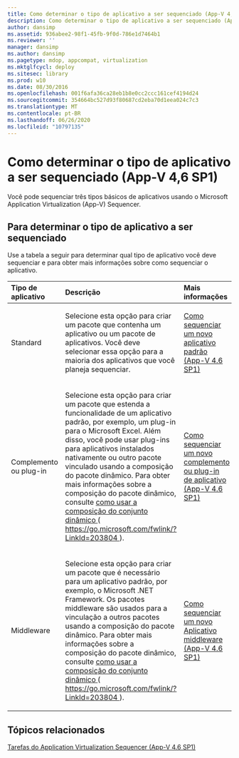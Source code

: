 ```yaml
---
title: Como determinar o tipo de aplicativo a ser sequenciado (App-V 4,6 SP1)
description: Como determinar o tipo de aplicativo a ser sequenciado (App-V 4,6 SP1)
author: dansimp
ms.assetid: 936abee2-98f1-45fb-9f0d-786e1d7464b1
ms.reviewer: ''
manager: dansimp
ms.author: dansimp
ms.pagetype: mdop, appcompat, virtualization
ms.mktglfcycl: deploy
ms.sitesec: library
ms.prod: w10
ms.date: 08/30/2016
ms.openlocfilehash: 001f6afa36ca28eb1b8e0cc2ccc161cef4194d24
ms.sourcegitcommit: 354664bc527d93f80687cd2eba70d1eea024c7c3
ms.translationtype: MT
ms.contentlocale: pt-BR
ms.lasthandoff: 06/26/2020
ms.locfileid: "10797135"
---
```

# Como determinar o tipo de aplicativo a ser sequenciado (App-V 4,6 SP1)


Você pode sequenciar três tipos básicos de aplicativos usando o Microsoft Application Virtualization (App-V) Sequencer.

## Para determinar o tipo de aplicativo a ser sequenciado


Use a tabela a seguir para determinar qual tipo de aplicativo você deve sequenciar e para obter mais informações sobre como sequenciar o aplicativo.

<table>
<colgroup>
<col width="33%" />
<col width="33%" />
<col width="33%" />
</colgroup>
<thead>
<tr class="header">
<th align="left">Tipo de aplicativo</th>
<th align="left">Descrição</th>
<th align="left">Mais informações</th>
</tr>
</thead>
<tbody>
<tr class="odd">
<td align="left"><p>Standard</p></td>
<td align="left"><p>Selecione esta opção para criar um pacote que contenha um aplicativo ou um pacote de aplicativos. Você deve selecionar essa opção para a maioria dos aplicativos que você planeja sequenciar.</p></td>
<td align="left"><p><a href="how-to-sequence-a-new-standard-application--app-v-46-sp1-.md" data-raw-source="[How to Sequence a New Standard Application (App-V 4.6 SP1)](how-to-sequence-a-new-standard-application--app-v-46-sp1-.md)">Como sequenciar um novo aplicativo padrão (App-V 4.6 SP1)</a></p></td>
</tr>
<tr class="even">
<td align="left"><p>Complemento ou plug-in</p></td>
<td align="left"><p>Selecione esta opção para criar um pacote que estenda a funcionalidade de um aplicativo padrão, por exemplo, um plug-in para o Microsoft Excel. Além disso, você pode usar plug-ins para aplicativos instalados nativamente ou outro pacote vinculado usando a composição do pacote dinâmico. Para obter mais informações sobre a composição do pacote dinâmico, consulte <a href="https://go.microsoft.com/fwlink/?LinkId=203804" data-raw-source="[How To Use Dynamic Suite Composition](https://go.microsoft.com/fwlink/?LinkId=203804)"> como usar a composição do conjunto dinâmico </a> ( <a href="https://go.microsoft.com/fwlink/?LinkId=203804" data-raw-source="https://go.microsoft.com/fwlink/?LinkId=203804"> https://go.microsoft.com/fwlink/?LinkId=203804 </a> ).</p></td>
<td align="left"><p><a href="how-to-sequence-a-new-add-on-or-plug-in-application--app-v-46-sp1-.md" data-raw-source="[How to Sequence a New Add-on or Plug-in Application (App-V 4.6 SP1)](how-to-sequence-a-new-add-on-or-plug-in-application--app-v-46-sp1-.md)">Como sequenciar um novo complemento ou plug-in de aplicativo (App-V 4.6 SP1)</a></p></td>
</tr>
<tr class="odd">
<td align="left"><p>Middleware</p></td>
<td align="left"><p>Selecione esta opção para criar um pacote que é necessário para um aplicativo padrão, por exemplo, o Microsoft .NET Framework. Os pacotes middleware são usados para a vinculação a outros pacotes usando a composição do pacote dinâmico. Para obter mais informações sobre a composição do pacote dinâmico, consulte <a href="https://go.microsoft.com/fwlink/?LinkId=203804" data-raw-source="[How To Use Dynamic Suite Composition](https://go.microsoft.com/fwlink/?LinkId=203804)"> como usar a composição do conjunto dinâmico </a> ( <a href="https://go.microsoft.com/fwlink/?LinkId=203804" data-raw-source="https://go.microsoft.com/fwlink/?LinkId=203804"> https://go.microsoft.com/fwlink/?LinkId=203804 </a> ).</p></td>
<td align="left"><p><a href="how-to-sequence-a-new-middleware-application--app-v-46-sp1-.md" data-raw-source="[How to Sequence a New Middleware Application (App-V 4.6 SP1)](how-to-sequence-a-new-middleware-application--app-v-46-sp1-.md)">Como sequenciar um novo Aplicativo middleware (App-V 4.6 SP1)</a></p></td>
</tr>
</tbody>
</table>

 

## Tópicos relacionados


[Tarefas do Application Virtualization Sequencer (App-V 4.6 SP1)](tasks-for-the-application-virtualization-sequencer--app-v-46-sp1-.md)

 

 





